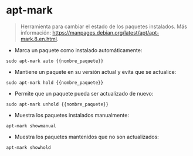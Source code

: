 # apt-mark

> Herramienta para cambiar el estado de los paquetes instalados.
> Más información: <https://manpages.debian.org/latest/apt/apt-mark.8.en.html>.

- Marca un paquete como instalado automáticamente:

`sudo apt-mark auto {{nombre_paquete}}`

- Mantiene un paquete en su versión actual y evita que se actualice:

`sudo apt-mark hold {{nombre_paquete}}`

- Permite que un paquete pueda ser actualizado de nuevo:

`sudo apt-mark unhold {{nombre_paquete}}`

- Muestra los paquetes instalados manualmente:

`apt-mark showmanual`

- Muestra los paquetes mantenidos que no son actualizados:

`apt-mark showhold`
